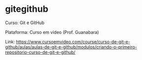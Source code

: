 # gitegithub
 Curso: Git e GitHub
 
 Plataforma: Curso em vídeo (Prof. Guanabara)

 Link: https://www.cursoemvideo.com/course/curso-de-git-e-github/aulas/aulas-de-git-e-github/modulos/criando-o-primeiro-repositorio-curso-de-git-e-github/
